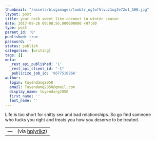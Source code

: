```yaml
---
thumbnail: "/assets/blogimages/tumblr_ogfwf5lvuz1ug2e72o1_500.jpg"
layout: post
title: your neck sweet like coconut in winter season
date: 2017-09-26 09:08:56.000000000 +07:00
type: post
parent_id: '0'
published: true
password: ''
status: publish
categories: [writing]
tags: []
meta:
  _rest_api_published: '1'
  _rest_api_client_id: "-1"
  _publicize_job_id: '9677510266'
author:
  login: tuyendang2050
  email: Tuyendang2050@gmail.com
  display_name: tuyendang2050
  first_name: ''
  last_name: ''
---
```

<div class="post_title medium"><span class="quote">Life is too short for shitty sex and bad relationships. So go find someone who fucks you right and treats you how you deserve to be treated.</span></div>
<div class="post_body">
<table class="quote_source_table">
<tbody>
<tr>
<td class="quote_source_mdash">—</td>
<td class="quote_source">(via <a href="http://t.umblr.com/redirect?z=http%3A%2F%2Fwww.hplyrikz.com%2F&amp;t=ZWE0MzFmN2M4NGY0MDczNzFiOWZmYmFiMDNkY2FlNzcwZWZiM2Y0ZCxhajhCdDFESA%3D%3D&amp;b=t%3AKpt5thSlpu8344pPoeyMzg&amp;p=http%3A%2F%2Fwww.hplyrikz.com%2Fpost%2F165754445948&amp;m=1" target="_blank" rel="noopener">hplyrikz</a>)</td>
</tr>
</tbody>
</table>
</div>
